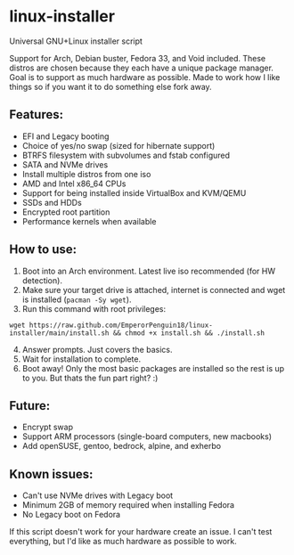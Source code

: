 # linux-installer
Universal GNU+Linux installer script

Support for Arch, Debian buster, Fedora 33, and Void included. These distros are chosen because they each have a unique package manager. Goal is to support as much hardware as possible. Made to work how I like things so if you want it to do something else fork away.

## Features:
- EFI and Legacy booting
- Choice of yes/no swap (sized for hibernate support)
- BTRFS filesystem with subvolumes and fstab configured
- SATA and NVMe drives
- Install multiple distros from one iso
- AMD and Intel x86_64 CPUs
- Support for being installed inside VirtualBox and KVM/QEMU
- SSDs and HDDs
- Encrypted root partition
- Performance kernels when available

## How to use:
1. Boot into an Arch environment. Latest live iso recommended (for HW detection).
2. Make sure your target drive is attached, internet is connected and wget is installed (`pacman -Sy wget`).
3. Run this command with root privileges:
```
wget https://raw.github.com/EmperorPenguin18/linux-installer/main/install.sh && chmod +x install.sh && ./install.sh
```
4. Answer prompts. Just covers the basics.
5. Wait for installation to complete.
6. Boot away! Only the most basic packages are installed so the rest is up to you. But thats the fun part right? :)

## Future:
- Encrypt swap
- Support ARM processors (single-board computers, new macbooks)
- Add openSUSE, gentoo, bedrock, alpine, and exherbo

## Known issues:
- Can't use NVMe drives with Legacy boot
- Minimum 2GB of memory required when installing Fedora
- No Legacy boot on Fedora

If this script doesn't work for your hardware create an issue. I can't test everything, but I'd like as much hardware as possible to work.
